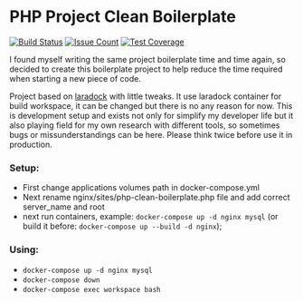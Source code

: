 # PHP Project Clean Boilerplate

[![Build Status](https://travis-ci.org/31H0B1eV/php-boilerplate.svg?branch=master)](https://travis-ci.org/31H0B1eV/php-boilerplate)
[![Issue Count](https://codeclimate.com/github/31H0B1eV/php-boilerplate/badges/issue_count.svg)](https://codeclimate.com/github/31H0B1eV/php-boilerplate)
[![Test Coverage](https://codeclimate.com/github/31H0B1eV/php-boilerplate/badges/coverage.svg)](https://codeclimate.com/github/31H0B1eV/php-boilerplate/coverage)

I found myself writing the same project boilerplate time and time again, so decided to create this boilerplate project
to help reduce the time required when starting a new piece of code.

Project based on [laradock](https://github.com/laradock/laradock) with little tweaks. It use laradock container for build workspace, it can be changed but there is no any reason for now. This is development setup and exists not only for simplify my developer life but it also playing field for my own research with different tools, so sometimes bugs or missunderstandings can be here. Please think twice before use it in production.

### Setup:
- First change applications volumes path in docker-compose.yml
- Next rename nginx/sites/php-clean-boilerplate.php file and add correct server_name and root
- next run containers, example: `docker-compose up -d nginx mysql` (or build it before: `docker-compose up --build -d nginx`);

### Using:
- `docker-compose up -d nginx mysql`
- `docker-compose down`
- `docker-compose exec workspace bash`